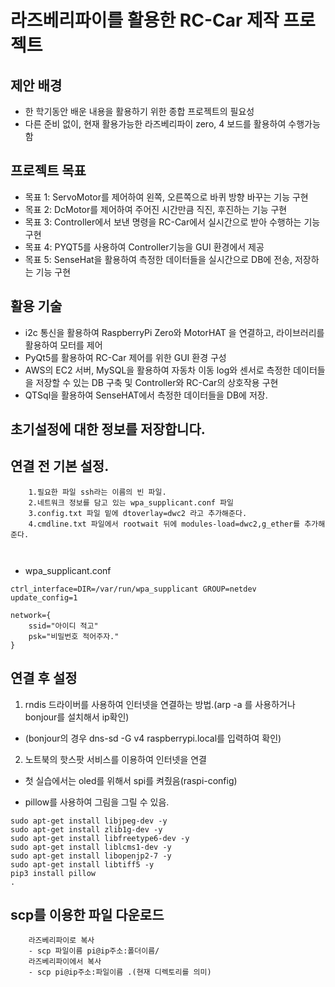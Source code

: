 # 라즈베리파이를 활용한 RC-Car 제작 프로젝트



## 제안 배경

- 한 학기동안 배운 내용을 활용하기 위한 종합 프로젝트의 필요성
- 다른 준비 없이, 현재 활용가능한 라즈베리파이 zero, 4 보드를 활용하여 수행가능함



## 프로젝트 목표

- 목표 1: ServoMotor를 제어하여 왼쪽, 오른쪽으로 바퀴 방향 바꾸는 기능 구현
- 목표 2: DcMotor를 제어하여 주어진 시간만큼 직진, 후진하는 기능 구현
- 목표 3: Controller에서 보낸 명령을 RC-Car에서 실시간으로 받아 수행하는 기능 구현
- 목표 4: PYQT5를 사용하여 Controller기능을 GUI 환경에서 제공
- 목표 5: SenseHat을 활용하여 측정한 데이터들을 실시간으로 DB에 전송, 저장하는 기능 구현



## 활용 기술

- i2c 통신을 활용하여 RaspberryPi Zero와 MotorHAT 을 연결하고, 라이브러리를 활용하여 모터를 제어
- PyQt5를 활용하여 RC-Car 제어를 위한 GUI 환경 구성
- AWS의 EC2 서버, MySQL을 활용하여 자동차 이동 log와 센서로 측정한 데이터들을 저장할 수 있는 DB 구축 및 Controller와 RC-Car의 상호작용 구현
- QTSql을 활용하여 SenseHAT에서 측정한 데이터들을 DB에 저장.




## 초기설정에 대한 정보를 저장합니다.


## 연결 전 기본 설정.
```
    1.필요한 파일 ssh라는 이름의 빈 파일.
    2.네트워크 정보를 담고 있는 wpa_supplicant.conf 파일
    3.config.txt 파일 밑에 dtoverlay=dwc2 라고 추가해준다.
    4.cmdline.txt 파일에서 rootwait 뒤에 modules-load=dwc2,g_ether를 추가해준다.
    
    
```
- wpa_supplicant.conf
```
ctrl_interface=DIR=/var/run/wpa_supplicant GROUP=netdev update_config=1

network={
	ssid="아이디 적고"
	psk="비밀번호 적어주자."
}
```

## 연결 후 설정

1. rndis 드라이버를 사용하여 인터넷을 연결하는 방법.(arp -a 를 사용하거나 bonjour를 설치해서 ip확인)
- (bonjour의 경우 dns-sd -G v4 raspberrypi.local를 입력하여 확인)
2. 노트북의 핫스팟 서비스를 이용하여 인터넷을 연결
- 첫 실습에서는 oled를 위해서 spi를 켜줬음(raspi-config)


- pillow를 사용하여 그림을 그릴 수 있음.
```
sudo apt-get install libjpeg-dev -y
sudo apt-get install zlib1g-dev -y
sudo apt-get install libfreetype6-dev -y
sudo apt-get install liblcms1-dev -y
sudo apt-get install libopenjp2-7 -y
sudo apt-get install libtiff5 -y 
pip3 install pillow 
. 
```

## scp를 이용한 파일 다운로드
```
    라즈베리파이로 복사
    - scp 파일이름 pi@ip주소:폴더이름/
    라즈베리파이에서 복사
    - scp pi@ip주소:파일이름 .(현재 디렉토리를 의미)

```